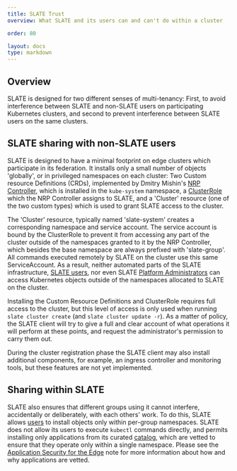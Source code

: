 ```yaml
---
title: SLATE Trust
overview: What SLATE and its users can and can't do within a cluster

order: 80

layout: docs
type: markdown
---
```


## Overview

SLATE is designed for two different senses of multi-tenancy: First, to avoid interference between SLATE and non-SLATE users on participating Kubernetes clusters, and second to prevent interference between SLATE users on the same clusters. 

## SLATE sharing with non-SLATE users

SLATE is designed to have a minimal footprint on edge clusters which participate in its federation. 
It installs only a small number of objects 'globally', or in privileged namespaces on each cluster: 
Two Custom resource Definitions (CRDs), implemented by Dmitry Mishin's [NRP Controller](https://gitlab.com/ucsd-prp/nrp-controller), which is installed in the `kube-system` namespace, a [ClusterRole](https://gitlab.com/ucsd-prp/nrp-controller/blob/master/federation-role.yaml) which the NRP Controller assigns to SLATE, and a 'Cluster' resource (one of the two custom types) which is used to grant SLATE access to the cluster. 

The 'Cluster' resource, typically named 'slate-system' creates a corresponding namespace and service account. 
The service account is bound by the ClusterRole to prevent it from accessing any part of the cluster outside of the namespaces granted to it by the NRP Controller, which besides the base namespace are always prefixed with 'slate-group'. 
All commands executed remotely by SLATE on the cluster use this same ServiceAccount. 
As a result, neither automated parts of the SLATE infrastructure, [SLATE users](http://slateci.io/docs/concepts/individual-roles/application-administrator.html), nor even SLATE [Platform Administrators](http://slateci.io/docs/concepts/individual-roles/platform-administrator.html) can access Kubernetes objects outside of the namespaces allocated to SLATE on the cluster. 

Installing the Custom Resource Definitions and ClusterRole requires full access to the cluster, but this level of access is only used when running `slate cluster create` (and `slate cluster update -r`). 
As a matter of policy, the SLATE client will try to give a full and clear account of what operations it will perform at these points, and request the administrator's permission to carry them out. 

During the cluster registration phase the SLATE client may also install additional components, for example, an ingress controller and monitoring tools, but these features are not yet implemented. 

## Sharing within SLATE

SLATE also ensures that different groups using it cannot interfere, accidentally or deliberately, with each others' work. 
To do this, SLATE allows [users](http://slateci.io/docs/concepts/individual-roles/application-administrator.html) to install objects only within per-group namespaces. 
SLATE does not allow its users to execute `kubectl` commands directly, and permits installing only applications from its curated [catalog](https://portal.slateci.io/applications), which are vetted to ensure that they operate only within a single namespace. 
Please see the [Application Security for the Edge](http://slateci.io/blog/app-sec-edge.html) note for more information about how and why applications are vetted. 